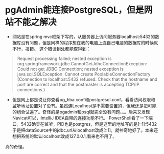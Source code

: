 # pgAdmin能连接PostgreSQL，但是网站不能之解决


<!--more-->

 

 

 -  网站是在spring mvc框架下写的，从服务器上访问服务器localhost:5432的数据库没有问题，但是同样的程序想在我的电脑上连自己电脑的数据库的时候就不行，报错。
  这个错误到处都能查得到：
 

> Request processing failed; nested exception is org.springframework.jdbc.CannotGetJdbcConnectionException: Could not get JDBC Connection; nested exception is java.sql.SQLException: Cannot create PoolableConnectionFactory (Connection to localhost:5432 refused. Check that the hostname and port are correct and that the postmaster is accepting TCP/IP connections.)



- 但是网上都是说让你查看pg_hba.conf和postgresql.conf，看看访问权限和监听地址设置对了没有。虽然连Localhost是不需要设置的，但我还是把可能的组合试遍了。奇怪的是pgadmin和psql就完全没有问题。。。后来又发现Navicat可以，IntelliJ IDEA自带的连接功能不行。
PowerShell看了一下端口，5432确实在监听，PID也是postgres，但是这里的地址写的是[::1]:5432
于是把dataSource中的jdbc.url从localhost改成[::1]，就神奇地好了。本来还想把系统的默认localhost改成127.0.0.1,看来也不用了。
 
真的奇怪。
